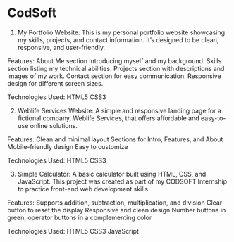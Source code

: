 # CodSoft

1. My Portfolio Website:
This is my personal portfolio website showcasing my skills, projects, and contact information.
It’s designed to be clean, responsive, and user-friendly.

Features:
About Me section introducing myself and my background.
Skills section listing my technical abilities.
Projects section with descriptions and images of my work.
Contact section for easy communication.
Responsive design for different screen sizes.

Technologies Used:
HTML5
CSS3

2. Weblife Services Website:
A simple and responsive landing page for a fictional company, Weblife Services, that offers affordable and easy-to-use online solutions.

Features:
Clean and minimal layout
Sections for Intro, Features, and About
Mobile-friendly design
Easy to customize

Technologies Used:
HTML5 
CSS3 

3. Simple Calculator:
A basic calculator built using HTML, CSS, and JavaScript.
This project was created as part of my CODSOFT Internship to practice front-end web development skills.

Features:
Supports addition, subtraction, multiplication, and division
Clear button to reset the display
Responsive and clean design
Number buttons in green, operator buttons in a complementing color

Technologies Used:
HTML5
CSS3
JavaScript
